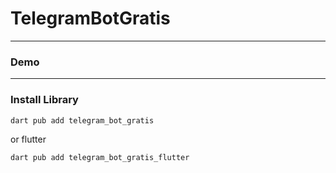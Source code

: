 # TelegramBotGratis


---

### Demo

---

### Install Library

```bash
dart pub add telegram_bot_gratis
```

or flutter

```bash
dart pub add telegram_bot_gratis_flutter
```
 